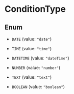 
# ConditionType

## Enum


* `DATE` (value: `"date"`)

* `TIME` (value: `"time"`)

* `DATETIME` (value: `"dateTime"`)

* `NUMBER` (value: `"number"`)

* `TEXT` (value: `"text"`)

* `BOOLEAN` (value: `"boolean"`)



